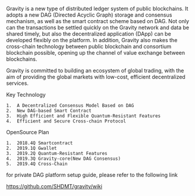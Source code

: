   
  Gravity is a new type of distributed ledger system of public blockchains. It adopts a new DAG (Directed Acyclic Graph) storage and consensus mechanism, as well as the smart contract scheme based on DAG. Not only can the transactions be settled quickly on the Gravity network and data be shared timely, but also the decentralized application (DApp) can be developed flexibly on the platform. In addition, Gravity also makes the cross-chain technology between public blockchain and consortium blockchain possible, opening up the channel of value exchange between blockchains.

Gravity is committed to building an ecosystem of global trading, with the aim of providing the global markets with low-cost, efficient decentralized services.

  Key Technology
  
    1.  A Decentralized Consensus Model Based on DAG
    2.  New DAG-based Smart Contract
    3.  High Efficient and Flexible Quantum-Resistant Features 
    4.  Efficient and Secure Cross-chain Protocol
    
  OpenSource Plan
  
    1.  2018.4Q Smartcontract
    2.  2019.1Q Gwallet
    3.  2019.2Q Quantum-Resistant Features 
    4.  2019.3Q Gravity-core(New DAG Consensus)
    5.  2019.4Q Cross-Chain


for private DAG platform setup guide, please refer to the following link 

https://github.com/SHDMT/gravity/wiki
